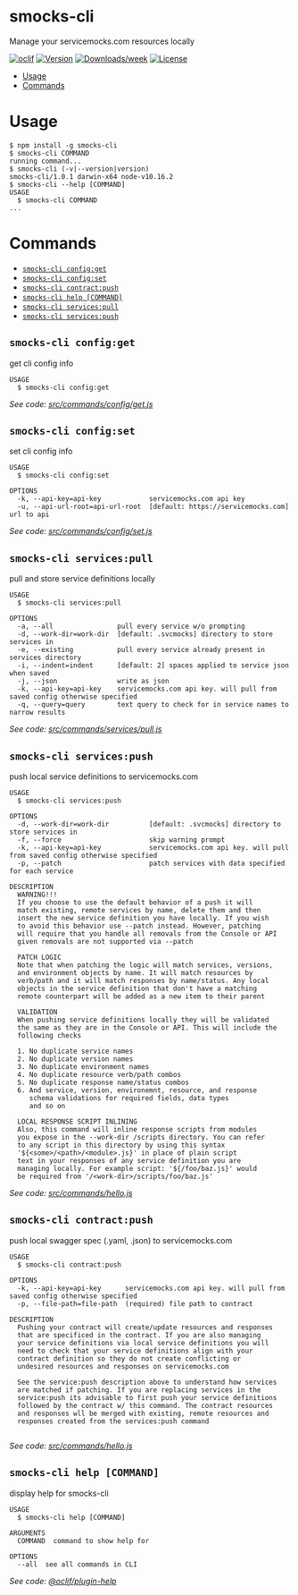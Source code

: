 smocks-cli
========

Manage your servicemocks.com resources locally

[![oclif](https://img.shields.io/badge/cli-oclif-brightgreen.svg)](https://oclif.io)
[![Version](https://img.shields.io/npm/v/smocks-cli.svg)](https://npmjs.org/package/smocks-cli)
[![Downloads/week](https://img.shields.io/npm/dw/smocks-cli.svg)](https://npmjs.org/package/smocks-cli)
[![License](https://img.shields.io/npm/l/smocks-cli.svg)](https://github.com/https://github.com/servicemocks/smocks-cli/blob/master/package.json)

<!-- toc -->
* [Usage](#usage)
* [Commands](#commands)
<!-- tocstop -->
# Usage
<!-- usage -->
```sh-session
$ npm install -g smocks-cli
$ smocks-cli COMMAND
running command...
$ smocks-cli (-v|--version|version)
smocks-cli/1.0.1 darwin-x64 node-v10.16.2
$ smocks-cli --help [COMMAND]
USAGE
  $ smocks-cli COMMAND
...
```
<!-- usagestop -->
# Commands
<!-- commands -->
* [`smocks-cli config:get`](#smocks-cli-configget)
* [`smocks-cli config:set`](#smocks-cli-configset)
* [`smocks-cli contract:push`](#smocks-cli-contractpush)
* [`smocks-cli help [COMMAND]`](#smocks-cli-help-command)
* [`smocks-cli services:pull`](#smocks-cli-servicespull)
* [`smocks-cli services:push`](#smocks-cli-servicespush)

## `smocks-cli config:get`

get cli config info

```
USAGE
  $ smocks-cli config:get
```

_See code: [src/commands/config/get.js](https://github.com/servicemocks/smocks-cli/blob/v1.0.1/src/commands/config/get.js)_

## `smocks-cli config:set`

set cli config info

```
USAGE
  $ smocks-cli config:set

OPTIONS
  -k, --api-key=api-key            servicemocks.com api key
  -u, --api-url-root=api-url-root  [default: https://servicemocks.com] url to api
```

_See code: [src/commands/config/set.js](https://github.com/servicemocks/smocks-cli/blob/v1.0.1/src/commands/config/set.js)_

## `smocks-cli services:pull`

pull and store service definitions locally

```
USAGE
  $ smocks-cli services:pull

OPTIONS
  -a, --all                pull every service w/o prompting
  -d, --work-dir=work-dir  [default: .svcmocks] directory to store services in
  -e, --existing           pull every service already present in services directory
  -i, --indent=indent      [default: 2] spaces applied to service json when saved
  -j, --json               write as json
  -k, --api-key=api-key    servicemocks.com api key. will pull from saved config otherwise specified
  -q, --query=query        text query to check for in service names to narrow results
```

_See code: [src/commands/services/pull.js](https://github.com/servicemocks/smocks-cli/blob/v1.0.1/src/commands/services/pull.js)_

## `smocks-cli services:push`

push local service definitions to servicemocks.com

```
USAGE
  $ smocks-cli services:push

OPTIONS
  -d, --work-dir=work-dir          [default: .svcmocks] directory to store services in
  -f, --force                      skip warning prompt
  -k, --api-key=api-key            servicemocks.com api key. will pull from saved config otherwise specified
  -p, --patch                      patch services with data specified for each service

DESCRIPTION
  WARNING!!!
  If you choose to use the default behavior of a push it will
  match existing, remote services by name, delete them and then
  insert the new service definition you have locally. If you wish
  to avoid this behavior use --patch instead. However, patching
  will require that you handle all removals from the Console or API
  given removals are not supported via --patch 

  PATCH LOGIC
  Note that when patching the logic will match services, versions, 
  and environment objects by name. It will match resources by  
  verb/path and it will match responses by name/status. Any local
  objects in the service definition that don't have a matching 
  remote counterpart will be added as a new item to their parent

  VALIDATION
  When pushing service definitions locally they will be validated 
  the same as they are in the Console or API. This will include the 
  following checks

  1. No duplicate service names  
  2. No duplicate version names 
  3. No duplicate environment names
  4. No duplicate resource verb/path combos
  5. No duplicate response name/status combos
  6. And service, version, environemnt, resource, and response
     schema validations for required fields, data types
     and so on
  
  LOCAL RESPONSE SCRIPT INLINING
  Also, this command will inline response scripts from modules 
  you expose in the --work-dir /scripts directory. You can refer
  to any script in this directory by using this syntax
  '${<some>/<path>/<module>.js}' in place of plain script
  text in your responses of any service definition you are 
  managing locally. For example script: '${/foo/baz.js}' would
  be required from '/<work-dir>/scripts/foo/baz.js'

```

_See code: [src/commands/hello.js](https://github.com/servicemocks/smocks-cli/blob/src/commands/services/push.js)_

## `smocks-cli contract:push`

push local swagger spec (.yaml, .json) to servicemocks.com

```
USAGE
  $ smocks-cli contract:push

OPTIONS
  -k, --api-key=api-key      servicemocks.com api key. will pull from saved config otherwise specified
  -p, --file-path=file-path  (required) file path to contract

DESCRIPTION
  Pushing your contract will create/update resources and responses
  that are specificed in the contract. If you are also managing
  your service definitions via local service definitions you will
  need to check that your service definitions align with your 
  contract definition so they do not create conflicting or 
  undesired resources and responses on servicemocks.com

  See the service:push description above to understand how services
  are matched if patching. If you are replacing services in the
  service:push its advisable to first push your service definitions
  followed by the contract w/ this command. The contract resources
  and responses wll be merged with existing, remote resources and
  responses created from the services:push command 
  
```

_See code: [src/commands/hello.js](https://github.com/servicemocks/smocks-cli/blob/src/commands/contract/push.js)_


## `smocks-cli help [COMMAND]`

display help for smocks-cli

```
USAGE
  $ smocks-cli help [COMMAND]

ARGUMENTS
  COMMAND  command to show help for

OPTIONS
  --all  see all commands in CLI
```

_See code: [@oclif/plugin-help](https://github.com/oclif/plugin-help/blob/v2.2.1/src/commands/help.ts)_
<!-- commandsstop -->
